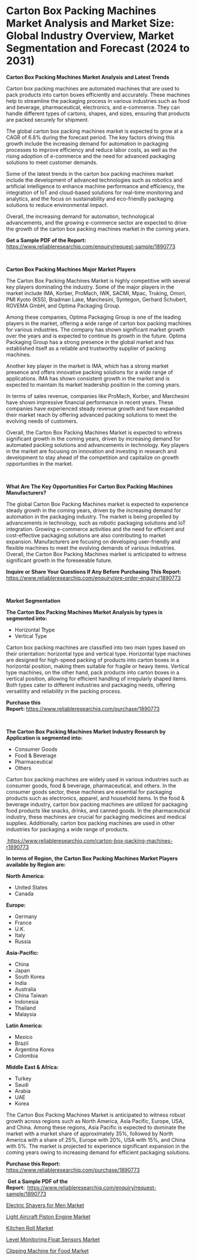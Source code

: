 <p><h1>Carton Box Packing Machines Market Analysis and Market Size: Global Industry Overview, Market Segmentation and Forecast (2024 to 2031)</h1></p><p><strong>Carton Box Packing Machines Market Analysis and Latest Trends</strong></p>
<p><p>Carton box packing machines are automated machines that are used to pack products into carton boxes efficiently and accurately. These machines help to streamline the packaging process in various industries such as food and beverage, pharmaceutical, electronics, and e-commerce. They can handle different types of cartons, shapes, and sizes, ensuring that products are packed securely for shipment.</p><p>The global carton box packing machines market is expected to grow at a CAGR of 6.8% during the forecast period. The key factors driving this growth include the increasing demand for automation in packaging processes to improve efficiency and reduce labor costs, as well as the rising adoption of e-commerce and the need for advanced packaging solutions to meet customer demands.</p><p>Some of the latest trends in the carton box packing machines market include the development of advanced technologies such as robotics and artificial intelligence to enhance machine performance and efficiency, the integration of IoT and cloud-based solutions for real-time monitoring and analytics, and the focus on sustainability and eco-friendly packaging solutions to reduce environmental impact.</p><p>Overall, the increasing demand for automation, technological advancements, and the growing e-commerce sector are expected to drive the growth of the carton box packing machines market in the coming years.</p></p>
<p><strong>Get a Sample PDF of the Report:&nbsp;</strong> <a href="https://www.reliableresearchiq.com/enquiry/request-sample/1890773">https://www.reliableresearchiq.com/enquiry/request-sample/1890773</a></p>
<p>&nbsp;</p>
<p><strong>Carton Box Packing Machines Major Market Players</strong></p>
<p><p>The Carton Box Packing Machines Market is highly competitive with several key players dominating the industry. Some of the major players in the market include IMA, Korber, ProMach, IWK, SACMI, Mpac, Truking, Omori, PMI Kyoto (KSS), Bradman Lake, Marchesini, Syntegon, Gerhard Schubert, ROVEMA GmbH, and Optima Packaging Group.</p><p>Among these companies, Optima Packaging Group is one of the leading players in the market, offering a wide range of carton box packing machines for various industries. The company has shown significant market growth over the years and is expected to continue its growth in the future. Optima Packaging Group has a strong presence in the global market and has established itself as a reliable and trustworthy supplier of packing machines.</p><p>Another key player in the market is IMA, which has a strong market presence and offers innovative packing solutions for a wide range of applications. IMA has shown consistent growth in the market and is expected to maintain its market leadership position in the coming years.</p><p>In terms of sales revenue, companies like ProMach, Korber, and Marchesini have shown impressive financial performance in recent years. These companies have experienced steady revenue growth and have expanded their market reach by offering advanced packing solutions to meet the evolving needs of customers.</p><p>Overall, the Carton Box Packing Machines Market is expected to witness significant growth in the coming years, driven by increasing demand for automated packing solutions and advancements in technology. Key players in the market are focusing on innovation and investing in research and development to stay ahead of the competition and capitalize on growth opportunities in the market.</p></p>
<p>&nbsp;</p>
<p><strong>What Are The Key Opportunities For Carton Box Packing Machines Manufacturers?</strong></p>
<p><p>The global Carton Box Packing Machines market is expected to experience steady growth in the coming years, driven by the increasing demand for automation in the packaging industry. The market is being propelled by advancements in technology, such as robotic packaging solutions and IoT integration. Growing e-commerce activities and the need for efficient and cost-effective packaging solutions are also contributing to market expansion. Manufacturers are focusing on developing user-friendly and flexible machines to meet the evolving demands of various industries. Overall, the Carton Box Packing Machines market is anticipated to witness significant growth in the foreseeable future.</p></p>
<p><strong>Inquire or Share Your Questions If Any Before Purchasing This Report:</strong> <a href="https://www.reliableresearchiq.com/enquiry/pre-order-enquiry/1890773">https://www.reliableresearchiq.com/enquiry/pre-order-enquiry/1890773</a></p>
<p>&nbsp;</p>
<p><strong>Market Segmentation</strong></p>
<p><strong>The Carton Box Packing Machines Market Analysis by types is segmented into:</strong></p>
<p><ul><li>Horizontal Ttype</li><li>Vertical Type</li></ul></p>
<p><p>Carton box packing machines are classified into two main types based on their orientation: horizontal type and vertical type. Horizontal type machines are designed for high-speed packing of products into carton boxes in a horizontal position, making them suitable for fragile or heavy items. Vertical type machines, on the other hand, pack products into carton boxes in a vertical position, allowing for efficient handling of irregularly shaped items. Both types cater to different industries and packaging needs, offering versatility and reliability in the packing process.</p></p>
<p><strong>Purchase this Report:&nbsp;</strong><a href="https://www.reliableresearchiq.com/purchase/1890773">https://www.reliableresearchiq.com/purchase/1890773</a></p>
<p>&nbsp;</p>
<p><strong>The Carton Box Packing Machines Market Industry Research by Application is segmented into:</strong></p>
<p><ul><li>Consumer Goods</li><li>Food & Beverage</li><li>Pharmaceutical</li><li>Others</li></ul></p>
<p><p>Carton box packing machines are widely used in various industries such as consumer goods, food & beverage, pharmaceutical, and others. In the consumer goods sector, these machines are essential for packaging products such as electronics, apparel, and household items. In the food & beverage industry, carton box packing machines are utilized for packaging food products like snacks, drinks, and canned goods. In the pharmaceutical industry, these machines are crucial for packaging medicines and medical supplies. Additionally, carton box packing machines are used in other industries for packaging a wide range of products.</p></p>
<p><a href="https://www.reliableresearchiq.com/carton-box-packing-machines-r1890773">&nbsp;https://www.reliableresearchiq.com/carton-box-packing-machines-r1890773</a></p>
<p><strong>In terms of Region, the Carton Box Packing Machines Market Players available by Region are:</strong></p>
<p>
    <p> <strong> North America: </strong>
        <ul>
            <li>United States</li>
            <li>Canada</li>
        </ul>
        </p> 
    <p> <strong> Europe: </strong>
        <ul>
            <li>Germany</li>
            <li>France</li>
            <li>U.K.</li>
            <li>Italy</li>
            <li>Russia</li>
        </ul>
        </p> 
    <p> <strong> Asia-Pacific: </strong>
        <ul>
            <li>China</li>
            <li>Japan</li>
            <li>South Korea</li>
            <li>India</li>
            <li>Australia</li>
            <li>China Taiwan</li>
            <li>Indonesia</li>
            <li>Thailand</li>
            <li>Malaysia</li>
        </ul>
        </p> 
    <p> <strong> Latin America: </strong>
        <ul>
            <li>Mexico</li>
            <li>Brazil</li>
            <li>Argentina Korea</li>
            <li>Colombia</li>
        </ul>
        </p> 
    <p> <strong> Middle East & Africa: </strong>
        <ul>
            <li>Turkey</li>
            <li>Saudi</li>
            <li>Arabia</li>
            <li>UAE</li>
            <li>Korea</li>
        </ul>
    </p>
    </p>
<p><p>The Carton Box Packing Machines Market is anticipated to witness robust growth across regions such as North America, Asia Pacific, Europe, USA, and China. Among these regions, Asia Pacific is expected to dominate the market with a market share of approximately 35%, followed by North America with a share of 25%, Europe with 20%, USA with 15%, and China with 5%. The market is projected to experience significant expansion in the coming years owing to increasing demand for efficient packaging solutions.</p></p>
<p><strong>Purchase this Report: </strong><a href="https://www.reliableresearchiq.com/purchase/1890773">https://www.reliableresearchiq.com/purchase/1890773</a></p>
<p>&nbsp;<strong>Get a Sample PDF of the Report:&nbsp;&nbsp;</strong><a href="https://www.reliableresearchiq.com/enquiry/request-sample/1890773">https://www.reliableresearchiq.com/enquiry/request-sample/1890773</a></p>
<p><strong></strong></p>
<p><p><a href="https://medium.com/@kelleebernier1851/electric-shavers-for-men-market-growth-outlook-from-2024-to-2031-and-it-is-projecting-at-11-7-18c9eff23dea">Electric Shavers for Men Market</a></p><p><a href="https://github.com/msLonKoss78/Market-Research-Report-List-1/blob/main/light-aircraft-piston-engine-market.md">Light Aircraft Piston Engine Market</a></p><p><a href="https://medium.com/@lianapter60/kitchen-roll-market-trends-a-detailed-study-of-its-market-segmentation-and-analyzing-the-46cb436f84b6">Kitchen Roll Market</a></p><p><a href="https://www.linkedin.com/pulse/insights-level-monitoring-float-sensors-market-size-which-nhihe?trackingId=ce4nZAoKR3WX2Q6YDCiEBw%3D%3D">Level Monitoring Float Sensors Market</a></p><p><a href="https://github.com/lairestrong/Market-Research-Report-List-1/blob/main/clipping-machine-for-food-market.md">Clipping Machine for Food Market</a></p></p>